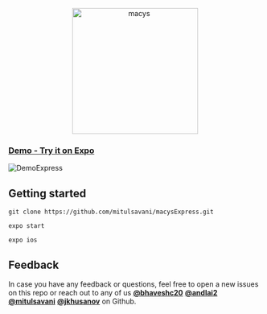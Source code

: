 <p align="center">
<a href="https://github.com/mitulsavani/macysExpress.git">
<img alt="macys" src="https://github.com/mitulsavani/macysExpress/blob/master/macysexpress-logo.png" width="250">
</a>
</p>


### [Demo - Try it on Expo]()
![DemoExpress](https://github.com/mitulsavani/macysExpress/tree/master/assets/DemoExpress.gif)

## Getting started

```
git clone https://github.com/mitulsavani/macysExpress.git

expo start

expo ios
```

## Feedback

In case you have any feedback or questions, feel free to open a new issues on this repo or reach out to any of us [**@bhaveshc20**](https://github.com/bhaveshc20) [**@andlai2**](https://github.com/anlai2) [**@mitulsavani**](https://github.com/mitulsavani)  [**@jkhusanov**](https://github.com/jkhusanov) on Github.

